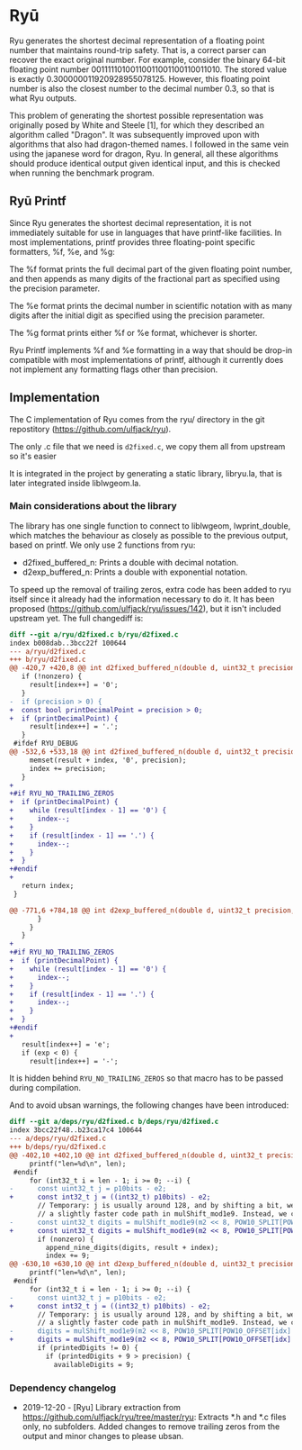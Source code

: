 # Ryū

Ryu generates the shortest decimal representation of a floating point number that maintains round-trip safety. That is, a correct parser can recover the exact original number. For example, consider the binary 64-bit floating point number 00111110100110011001100110011010. The stored value is exactly 0.300000011920928955078125. However, this floating point number is also the closest number to the decimal number 0.3, so that is what Ryu outputs.

This problem of generating the shortest possible representation was originally posed by White and Steele [1], for which they described an algorithm called "Dragon". It was subsequently improved upon with algorithms that also had dragon-themed names. I followed in the same vein using the japanese word for dragon, Ryu. In general, all these algorithms should produce identical output given identical input, and this is checked when running the benchmark program.

## Ryū Printf

Since Ryu generates the shortest decimal representation, it is not immediately suitable for use in languages that have printf-like facilities. In most implementations, printf provides three floating-point specific formatters, %f, %e, and %g:

The %f format prints the full decimal part of the given floating point number, and then appends as many digits of the fractional part as specified using the precision parameter.

The %e format prints the decimal number in scientific notation with as many digits after the initial digit as specified using the precision parameter.

The %g format prints either %f or %e format, whichever is shorter.

Ryu Printf implements %f and %e formatting in a way that should be drop-in compatible with most implementations of printf, although it currently does not implement any formatting flags other than precision.

## Implementation

The C implementation of Ryu comes from the ryu/ directory in the git repostitory (https://github.com/ulfjack/ryu).

The only .c file that we need is `d2fixed.c`, we copy them all from upstream so it's easier

It is integrated in the project by generating a static library, libryu.la, that is later integrated inside liblwgeom.la.


### Main considerations about the library

The library has one single function to connect to liblwgeom, lwprint_double, which matches the behaviour as closely as possible to the previous output, based on printf. We only use 2 functions from ryu:

  - d2fixed_buffered_n: Prints a double with decimal notation.
  - d2exp_buffered_n: Prints a double with exponential notation.

To speed up the removal of trailing zeros, extra code has been added to ryu itself since it already had the information necessary to do it. It has been proposed (https://github.com/ulfjack/ryu/issues/142), but it isn't included upstream yet. The full changediff is:

```diff
diff --git a/ryu/d2fixed.c b/ryu/d2fixed.c
index b008dab..3bcc22f 100644
--- a/ryu/d2fixed.c
+++ b/ryu/d2fixed.c
@@ -420,7 +420,8 @@ int d2fixed_buffered_n(double d, uint32_t precision, char* result) {
   if (!nonzero) {
     result[index++] = '0';
   }
-  if (precision > 0) {
+  const bool printDecimalPoint = precision > 0;
+  if (printDecimalPoint) {
     result[index++] = '.';
   }
 #ifdef RYU_DEBUG
@@ -532,6 +533,18 @@ int d2fixed_buffered_n(double d, uint32_t precision, char* result) {
     memset(result + index, '0', precision);
     index += precision;
   }
+
+#if RYU_NO_TRAILING_ZEROS
+  if (printDecimalPoint) {
+    while (result[index - 1] == '0') {
+      index--;
+    }
+    if (result[index - 1] == '.') {
+      index--;
+    }
+  }
+#endif
+
   return index;
 }

@@ -771,6 +784,18 @@ int d2exp_buffered_n(double d, uint32_t precision, char* result) {
       }
     }
   }
+
+#if RYU_NO_TRAILING_ZEROS
+  if (printDecimalPoint) {
+    while (result[index - 1] == '0') {
+      index--;
+    }
+    if (result[index - 1] == '.') {
+      index--;
+    }
+  }
+#endif
+
   result[index++] = 'e';
   if (exp < 0) {
     result[index++] = '-';
```

It is hidden behind `RYU_NO_TRAILING_ZEROS` so that macro has to be passed during compilation.

And to avoid ubsan warnings, the following changes have been introduced:
```diff
diff --git a/deps/ryu/d2fixed.c b/deps/ryu/d2fixed.c
index 3bcc22f48..b23ca17c4 100644
--- a/deps/ryu/d2fixed.c
+++ b/deps/ryu/d2fixed.c
@@ -402,10 +402,10 @@ int d2fixed_buffered_n(double d, uint32_t precision, char* result) {
     printf("len=%d\n", len);
 #endif
     for (int32_t i = len - 1; i >= 0; --i) {
-      const uint32_t j = p10bits - e2;
+      const int32_t j = ((int32_t) p10bits) - e2;
       // Temporary: j is usually around 128, and by shifting a bit, we push it to 128 or above, which is
       // a slightly faster code path in mulShift_mod1e9. Instead, we can just increase the multipliers.
-      const uint32_t digits = mulShift_mod1e9(m2 << 8, POW10_SPLIT[POW10_OFFSET[idx] + i], (int32_t) (j + 8));
+      const uint32_t digits = mulShift_mod1e9(m2 << 8, POW10_SPLIT[POW10_OFFSET[idx] + i], j + 8);
       if (nonzero) {
         append_nine_digits(digits, result + index);
         index += 9;
@@ -630,10 +630,10 @@ int d2exp_buffered_n(double d, uint32_t precision, char* result) {
     printf("len=%d\n", len);
 #endif
     for (int32_t i = len - 1; i >= 0; --i) {
-      const uint32_t j = p10bits - e2;
+      const int32_t j = ((int32_t) p10bits) - e2;
       // Temporary: j is usually around 128, and by shifting a bit, we push it to 128 or above, which is
       // a slightly faster code path in mulShift_mod1e9. Instead, we can just increase the multipliers.
-      digits = mulShift_mod1e9(m2 << 8, POW10_SPLIT[POW10_OFFSET[idx] + i], (int32_t) (j + 8));
+      digits = mulShift_mod1e9(m2 << 8, POW10_SPLIT[POW10_OFFSET[idx] + i], j + 8);
       if (printedDigits != 0) {
         if (printedDigits + 9 > precision) {
           availableDigits = 9;
```


### Dependency changelog

  - 2019-12-20 - [Ryu] Library extraction from https://github.com/ulfjack/ryu/tree/master/ryu: Extracts *.h and *.c files only, no subfolders. Added changes to remove trailing zeros from the output and minor changes to please ubsan.
